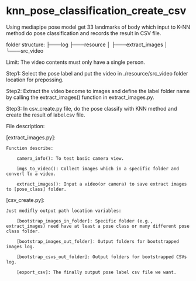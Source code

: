 # knn_pose_classification_create_csv
Using mediapipe pose model get 33 landmarks of body which input to K-NN method do pose classification and records the result in CSV file.

folder structure:
├───log
├───resource
│   ├───extract_images 
│   └───src_video

Limit: The video contents must only have a single person.

Step1: Select the pose label and  put the video in ./resource/src_video folder location for prepossing. 

Step2: Extract the video become to images and define the label folder name by calling the extract_images() function in extract_images.py.

Step3: In csv_create.py file, do the pose classify with KNN method and create the result of label.csv file.


File description:

[extract_images.py]: 

	Function describe:

		camera_info(): To test basic camera view.

		imgs_to_video(): Collect images which in a specific folder and convert to a video. 

		extract_images(): Input a video(or camera) to save extract images to [pose_class] folder.

[csv_create.py]:

	Just modifly output path location variables:

		[bootstrap_images_in_folder]: Specific folder (e.g., extract_images) need have at least a pose class or many different pose class folder.

		[bootstrap_images_out_folder]: Output folders for bootstrapped images log.

		[bootstrap_csvs_out_folder]: Output folders for bootstrapped CSVs log.

		[export_csv]: The finally output pose label csv file we want.
